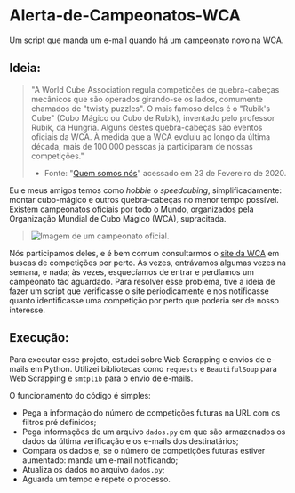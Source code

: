 # Alerta-de-Campeonatos-WCA
Um script que manda um e-mail quando há um campeonato novo na WCA.

## Ideia:
>"A World Cube Association regula competicões de quebra-cabeças mecânicos que são operados girando-se os lados, comumente chamados de "twisty puzzles". O mais famoso deles é o "Rubik's Cube" (Cubo Mágico ou Cubo de Rubik), inventado pelo professor Rubik, da Hungria. Alguns destes quebra-cabeças são eventos oficiais da WCA.
À medida que a WCA evoluiu ao longo da última década, mais de 100.000 pessoas já participaram de nossas competições."
>- Fonte: "[Quem somos nós](https://www.worldcubeassociation.org/about)"  acessado em 23 de Fevereiro de 2020.

Eu e meus amigos temos como *hobbie* o *speedcubing*, simplificadamente: montar cubo-mágico e outros quebra-cabeças no menor tempo possível.  
Existem campeonatos oficiais por todo o Mundo, organizados pela Organização Mundial de Cubo Mágico (WCA), supracitada. 
>![Imagem de um campeonato oficial.](https://www.cps.sp.gov.br/wp-content/uploads/sites/1/2019/08/Etec-Jacare%C3%AD-4%C2%BA-campeonato-mundial-do-cubo.jpg)

Nós participamos deles, e é bem comum consultarmos o [site da WCA](https://www.worldcubeassociation.org/competitions) em buscas de competições por perto. Às vezes, entrávamos algumas vezes na semana, e nada; às vezes, esquecíamos de entrar e perdíamos um campeonato tão aguardado. 
Para resolver esse problema, tive a ideia de fazer um script que verificasse o site periodicamente e nos notificasse quanto identificasse uma competição por perto que poderia ser de nosso interesse.  

## Execução:
Para executar esse projeto, estudei sobre Web Scrapping e envios de e-mails em Python. Utilizei bibliotecas como `requests` e `BeautifulSoup` para Web Scrapping e `smtplib` para o envio de e-mails.

O funcionamento do código é simples:

- Pega a informação do número de competições futuras na URL com os filtros pré definidos;
-  Pega informações de um arquivo `dados.py` em que são armazenados os dados da última verificação e os e-mails dos destinatários;
- Compara os dados e, se o número de competições futuras estiver aumentado: manda um e-mail notificando;
- Atualiza os dados no arquivo `dados.py`;
- Aguarda um tempo e repete o processo.

